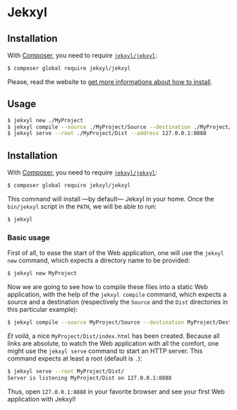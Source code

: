 # Jekxyl

## Installation

With [Composer](http://getcomposer.org/), you need to require
[`jekxyl/jekxyl`](https://packagist.org/packages/jekxyl/jekxyl):

```sh
$ composer global require jekxyl/jekxyl
```

Please, read the website to [get more informations about how to
install](http://hoa-project.net/Source.html).

## Usage

```sh
$ jekxyl new ./MyProject
$ jekxyl compile --source ./MyProject/Source --destination ./MyProject/Dist
$ jekxyl serve --root ./MyProject/Dist --address 127.0.0.1:8888
```

## Installation

With [Composer](http://getcomposer.org/), you need to require
[`jekxyl/jekxyl`](https://packagist.org/packages/jekxyl/jekxyl):

```sh
$ composer global require jekxyl/jekxyl
```

This command will install —by default— Jekxyl in your home. Once the
`bin/jekxyl` script in the `PATH`, we will be able to run:

```sh
$ jekxyl
```

### Basic usage

First of all, to ease the start of the Web application, one will use the `jekxyl
new` command, which expects a directory name to be provided:

```sh
$ jekxyl new MyProject
```

Now we are going to see how to compile these files into a static Web
application, with the help of the `jekxyl compile` command, which expects a
source and a destination (respectively the `Source` and the `Dist` directories in
this particular example):

```sh
$ jekxyl compile --source MyProject/Source --destination MyProject/Destination
```

*Et voilà*, a nice `MyProject/Dist/index.html` has been created. Because all
links are absolute, to watch the Web application with all the comfort, one might
use the `jekxyl serve` command to start an HTTP server. This command expects at
least a root (default is `.`):

```sh
$ jekxyl serve --root MyProject/Dist/
Server is listening MyProject/Dist on 127.0.0.1:8888
```

Thus, open `127.0.0.1:8888` in your favorite browser and see your first Web
application with Jekxyl! 
